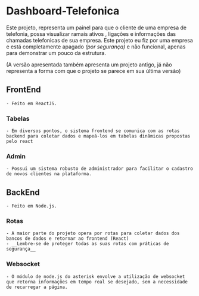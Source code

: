# Dashboard-Telefonica

 Este projeto, representa um painel para que o cliente de uma empresa de telefonia, possa visualizar ramais ativos , ligações e informações das chamadas telefonicas de sua empresa. Este projeto eu fiz por uma empresa e está completamente apagado _(por segurança)_ e não funcional, apenas para demonstrar um pouco da estrutura.

 (A versão apresentada também apresenta um projeto antigo, já não representa a forma com que o projeto se parece em sua última versão)

## FrontEnd
    - Feito em ReactJS.

### Tabelas
    - Em diversos pontos, o sistema frontend se comunica com as rotas backend para coletar dados e mapeá-los em tabelas dinâmicas propostas pelo react

### Admin
    - Possui um sistema robusto de administrador para facilitar o cadastro de novos clientes na plataforma.

## BackEnd
    - Feito em Node.js.
### Rotas
    - A maior parte do projeto opera por rotas para coletar dados dos bancos de dados e retornar ao frontend (React)
    - __Lembre-se de proteger todas as suas rotas com práticas de segurança__

### Websocket
    - O módulo de node.js do asterisk envolve a utilização de websocket que retorna informações em tempo real se desejado, sem a necessidade de recarregar a página.

